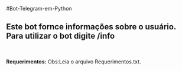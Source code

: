 #Bot-Telegram-em-Python
<h2>Este bot fornce informações sobre o usuário.
Para utilizar o bot digite /info</h2>
<br>



<b>Requerimentos:</b>
Obs:Leia o arquivo  Requerimentos.txt.

